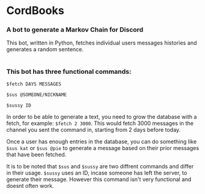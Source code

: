 # CordBooks
### A bot to generate a Markov Chain for Discord

This bot, written in Python, fetches individual users messages histories and generates a random sentence.
#

### This bot has three functional commands:
``$fetch DAYS MESSAGES``

``$sus @SOMEONE/NICKNAME``

``$sussy ID``


In order to be able to generate a text, you need to grow the database with a fetch, for example: ``$fetch 2 3000``.
This would fetch 3000 messages in the channel you sent the command in, starting from 2 days before today.


Once a user has enough entries in the database, you can do something like ``$sus kat`` or ``$sus @pie`` to generate a message based on their prior messages that have been fetched.

It is to be noted that ``$sus`` and ``$sussy`` are two diffrent commands and differ in their usage. ``$sussy`` uses an ID, incase someone has left the server, to generate their message. However this command isn't very functional and doesnt often work.
